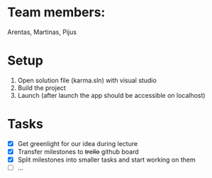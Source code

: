 # Team members:
Arentas, Martinas, Pijus

# Setup
1. Open solution file (karma.sln) with visual studio
2. Build the project
3. Launch (after launch the app should be accessible on localhost)


# Tasks
- [x] Get greenlight for our idea during lecture
- [x] Transfer milestones to ~~trello~~ github board
- [x] Split milestones into smaller tasks and start working on them
- [ ] ...
